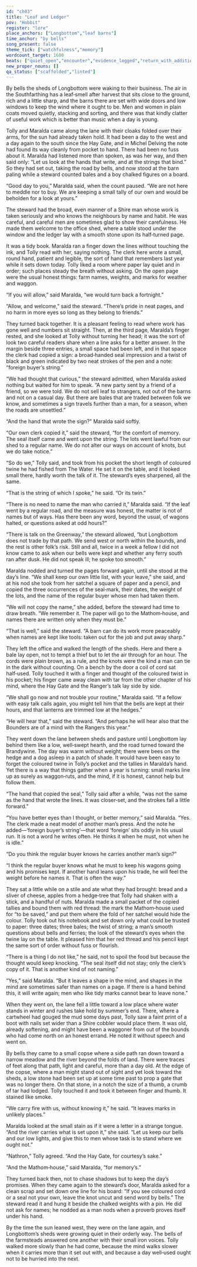 ```yaml
---
id: "ch03"
title: "Leaf and Ledger"
pov: "Hobbit"
register: "lore"
place_anchors: ["Longbottom","leaf barns"]
time_anchor: "by bells"
song_present: false
theme_tick: ["watchfulness","memory"]
wordcount_target: 1600
beats: ["quiet_open","encounter","evidence_logged","return_with_addition"]
new_proper_nouns: []
qa_status: ["scaffolded","linted"]
---
```


By bells the sheds of Longbottom were waking to their business. The air in the Southfarthing has a leaf‑smell after harvest that sits close to the ground, rich and a little sharp, and the barns there are set with wide doors and low windows to keep the wind where it ought to be. Men and women in plain coats moved quietly, stacking and sorting, and there was that kindly clatter of useful work which is better than music when a day is young.

Tolly and Maralda came along the lane with their cloaks folded over their arms, for the sun had already taken hold. It had been a day to the west and a day again to the south since the Hay Gate, and in Michel Delving the note had found its way cleanly from pocket to hand. There had been no fuss about it. Maralda had listened more than spoken, as was her way, and then said only: “Let us look at the hands that write, and at the strings that bind.” So they had set out, taking the road by bells, and now stood at the barn paling while a steward counted bales and a boy chalked figures on a board.

“Good day to you,” Maralda said, when the count paused. “We are not here to meddle nor to buy. We are keeping a small tally of our own and would be beholden for a look at yours.”

The steward had the broad, even manner of a Shire man whose work is taken seriously and who knows the neighbours by name and habit. He was careful, and careful men are sometimes glad to show their carefulness. He made them welcome to the office shed, where a table stood under the window and the ledger lay with a smooth stone upon its half‑turned page.

It was a tidy book. Maralda ran a finger down the lines without touching the ink, and Tolly read with her, saying nothing. The clerk here wrote a small, round hand, patient and legible, the sort of hand that remembers last year while it sets down today. Tolly liked a room where paper lay quiet and in order; such places steady the breath without asking. On the open page were the usual honest things: farm names, weights, and marks for weather and waggon.

“If you will allow,” said Maralda, “we would turn back a fortnight.”

“Allow, and welcome,” said the steward. “There’s pride in neat pages, and no harm in more eyes so long as they belong to friends.”

They turned back together. It is a pleasant feeling to read where work has gone well and numbers sit straight. Then, at the third page, Maralda’s finger rested, and she looked at Tolly without turning her head; it was the sort of look two careful readers share when a line asks for a better answer. In the margin beside three entries, a small space had been left, and in that space the clerk had copied a sign: a broad‑handed seal impression and a twist of black and green indicated by two neat strokes of the pen and a note: “foreign buyer’s string.”

“We had thought that curious,” the steward admitted, when Maralda asked nothing but waited for him to speak. “A new party sent by a friend of a friend, so we were told. We do not sell leaf to strangers, not out of the barns and not on a casual day. But there are bales that are traded between folk we know, and sometimes a sign travels further than a man, for a season, when the roads are unsettled.”

“And the hand that wrote the sign?” Maralda said softly.

“Our own clerk copied it,” said the steward, “for the comfort of memory. The seal itself came and went upon the string. The lots went lawful from our shed to a regular name. We do not alter our ways on account of knots, but we do take notice.”

“So do we,” Tolly said, and took from his pocket the short length of coloured twine he had fished from The Water. He set it on the table, and it looked small there, hardly worth the talk of it. The steward’s eyes sharpened, all the same.

“That is the string of which I spoke,” he said. “Or its twin.”

“There is no need to name the man who carried it,” Maralda said. “If the leaf went by a regular road, and the measure was honest, the matter is not of names but of ways. Has there been any word, beyond the usual, of wagons halted, or questions asked at odd hours?”

“There is talk on the Greenway,” the steward allowed, “but Longbottom does not trade by that path. We send west or north within the bounds, and the rest is other folk’s risk. Still and all, twice in a week a fellow I did not know came to ask when our bells were kept and whether any ferry south ran after dusk. He did not speak ill; he spoke too smooth.”

Maralda nodded and turned the pages forward again, until she stood at the day’s line. “We shall keep our own little list, with your leave,” she said, and at his nod she took from her satchel a square of paper and a pencil, and copied the three occurrences of the seal‑mark, their dates, the weight of the lots, and the name of the regular buyer whose men had taken them.

“We will not copy the name,” she added, before the steward had time to draw breath. “We remember it. The paper will go to the Mathom‑house, and names there are written only when they must be.”

“That is well,” said the steward. “A barn can do its work more peaceably when names are kept like tools: taken out for the job and put away sharp.”

They left the office and walked the length of the sheds. Here and there a bale lay open, not to tempt a thief but to let the air through for an hour. The cords were plain brown, as a rule, and the knots were the kind a man can tie in the dark without counting. On a bench by the door a coil of cord sat half‑used. Tolly touched it with a finger and thought of the coloured twist in his pocket; his finger came away clean with tar from the other chapter of his mind, where the Hay Gate and the Ranger’s talk lay side by side.

“We shall go now and not trouble your routine,” Maralda said. “If a fellow with easy talk calls again, you might tell him that the bells are kept at their hours, and that lanterns are trimmed low at the hedges.”

“He will hear that,” said the steward. “And perhaps he will hear also that the Bounders are of a mind with the Rangers this year.”

They went down the lane between sheds and pasture until Longbottom lay behind them like a low, well‑swept hearth, and the road turned toward the Brandywine. The day was warm without weight; there were bees on the hedge and a dog asleep in a patch of shade. It would have been easy to forget the coloured twine in Tolly’s pocket and the tallies in Maralda’s hand. Yet there is a way that things gather when a year is turning: small marks line up as surely as waggon‑ruts, and the mind, if it is honest, cannot help but follow them.

“The hand that copied the seal,” Tolly said after a while, “was not the same as the hand that wrote the lines. It was closer‑set, and the strokes fall a little forward.”

“You have better eyes than I thought, or better memory,” said Maralda. “Yes. The clerk made a neat model of another man’s press. And the note he added—‘foreign buyer’s string’—that word ‘foreign’ sits oddly in his usual run. It is not a word he writes often. He thinks it when he must, not when he is idle.”

“Do you think the regular buyer knows he carries another man’s sign?”

“I think the regular buyer knows what he must to keep his wagons going and his promises kept. If another hand leans upon his trade, he will feel the weight before he names it. That is often the way.”

They sat a little while on a stile and ate what they had brought: bread and a sliver of cheese, apples from a hedge‑tree that Tolly had shaken with a stick, and a handful of nuts. Maralda made a small packet of the copied tallies and bound them with red thread: the mark the Mathom‑house used for “to be saved,” and put them where the fold of her satchel would hide the colour. Tolly took out his notebook and set down only what could be trusted to paper: three dates; three bales; the twist of string; a man’s smooth questions about bells and ferries; the look of the steward’s eyes when the twine lay on the table. It pleased him that her red thread and his pencil kept the same sort of order without fuss or flourish.

“There is a thing I do not like,” he said, not to spoil the food but because the thought would keep knocking. “The seal itself did not stay; only the clerk’s copy of it. That is another kind of not naming.”

“Yes,” said Maralda. “But it leaves a shape in the mind, and shapes in the mind are sometimes safer than names on a page. If there is a hand behind this, it will write again; men who like tidy marks cannot bear to leave none.”

When they went on, the lane fell a little toward a low place where water stands in winter and rushes take hold by summer’s end. There, where a cartwheel had gouged the mud some days past, Tolly saw a faint print of a boot with nails set wider than a Shire cobbler would place them. It was old, already softening, and might have been a waggoner from out of the bounds who had come north on an honest errand. He noted it without speech and went on.

By bells they came to a small copse where a side path ran down toward a narrow meadow and the river beyond the folds of land. There were traces of feet along that path, light and careful, more than a day old. At the edge of the copse, where a man might stand out of sight and yet look toward the sheds, a low stone had been set up at some time past to prop a gate that was no longer there. On that stone, in a notch the size of a thumb, a crumb of tar had lodged. Tolly touched it and took it between finger and thumb. It stained like smoke.

“We carry fire with us, without knowing it,” he said. “It leaves marks in unlikely places.”

Maralda looked at the small stain as if it were a letter in a strange tongue. “And the river carries what is set upon it,” she said. “Let us keep our bells and our low lights, and give this to men whose task is to stand where we ought not.”

“Nathron,” Tolly agreed. “And the Hay Gate, for courtesy’s sake.”

“And the Mathom‑house,” said Maralda, “for memory’s.”

They turned back then, not to chase shadows but to keep the day’s promises. When they came again to the steward’s door, Maralda asked for a clean scrap and set down one line for his board: “If you see coloured cord or a seal not your own, leave the knot uncut and send word by bells.” The steward read it and hung it beside the chalked weights with a pin. He did not ask for names; he nodded as a man nods when a proverb proves itself under his hand.

By the time the sun leaned west, they were on the lane again, and Longbottom’s sheds were growing quiet in their orderly way. The bells of the farmsteads answered one another with their small iron voices. Tolly walked more slowly than he had come, because the mind walks slower when it carries more than it set out with, and because a day well‑used ought not to be hurried into the next.
